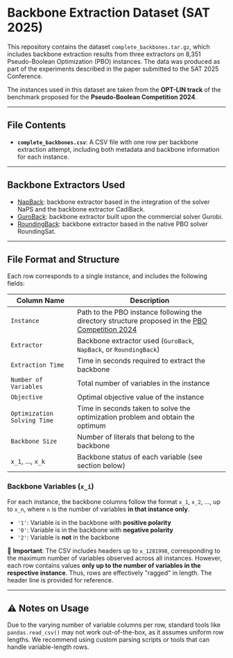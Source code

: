 # Backbone Extraction Dataset (SAT 2025)

This repository contains the dataset `complete_backbones.tar.gz`, which includes backbone extraction results from three extractors on 8,351 Pseudo-Boolean Optimization (PBO) instances. The data was produced as part of the experiments described in the paper submitted to the SAT 2025 Conference.

The instances used in this dataset are taken from the **OPT-LIN track** of the benchmark proposed for the **Pseudo-Boolean Competition 2024**.

---

## File Contents

- **`complete_backbones.csv`**: A CSV file with one row per backbone extraction attempt, including both metadata and backbone information for each instance.

---

## Backbone Extractors Used

- [NapBack](https://github.com/BryanAlvarado777/napback): backbone extractor based in the integration of the solver NaPS and the backbone extractor CadiBack.
- [GuroBack](https://github.com/BryanAlvarado777/guroback): backbone extractor built upon the commercial solver Gurobi.
- [RoundingBack](https://github.com/matiasfrancia/roundingback.git): backbone extractor based in the native PBO solver RoundingSat.

---

## File Format and Structure

Each row corresponds to a single instance, and includes the following fields:

| Column Name                  | Description                                                                                   |
|-----------------------------|-----------------------------------------------------------------------------------------------|
| `Instance`                  | Path to the PBO instance following the directory structure proposed in the [PBO Competition 2024](https://www.cril.univ-artois.fr/PB24/) |
| `Extractor`                 | Backbone extractor used (`GuroBack`, `NapBack`, or `RoundingBack`)                            |
| `Extraction Time`           | Time in seconds required to extract the backbone                                              |
| `Number of Variables`       | Total number of variables in the instance                                                     |
| `Objective`                 | Optimal objective value of the instance                                                       |
| `Optimization Solving Time` | Time in seconds taken to solve the optimization problem and obtain the optimum                |
| `Backbone Size`             | Number of literals that belong to the backbone                                                |
| `x_1`, ..., `x_k`           | Backbone status of each variable (see section below)                                          |

### Backbone Variables (`x_i`)

For each instance, the backbone columns follow the format `x_1`, `x_2`, ..., up to `x_n`, where `n` is the number of variables **in that instance only**.

- `'1'`: Variable is in the backbone with **positive polarity**
- `'0'`: Variable is in the backbone with **negative polarity**
- `'2'`: Variable is **not** in the backbone

🔹 **Important**: The CSV includes headers up to `x_1281998`, corresponding to the maximum number of variables observed across all instances. However, each row contains values **only up to the number of variables in the respective instance**. Thus, rows are effectively "ragged" in length. The header line is provided for reference.

---

## ⚠️ Notes on Usage

Due to the varying number of variable columns per row, standard tools like `pandas.read_csv()` may not work out-of-the-box, as it assumes uniform row lengths. We recommend using custom parsing scripts or tools that can handle variable-length rows.
